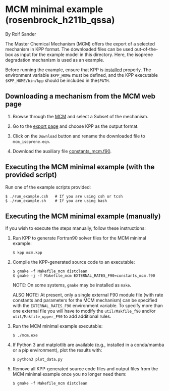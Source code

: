 # MCM minimal example (rosenbrock_h211b_qssa)

By Rolf Sander

The Master Chemical Mechanism (MCM) offers the export of a selected
mechanism in KPP format. The downloaded files can be used out-of-the-box
as input for the example model in this directory. Here, the isoprene
degradation mechanism is used as an example.

Before running the example, ensure that KPP is [installed](https://kpp.readthedocs.io/en/stable/getting_started/01_installation.html) properly. The environment variable `$KPP_HOME` must be defined, and the KPP executable `$KPP_HOME/bin/kpp` should be included in the`$PATH`.

## Downloading a mechanism from the MCM web page

1. Browse through the [MCM](https://mcm.york.ac.uk/MCM/browse) and
   select a Subset of the mechanism.

2. Go to the [export page](https://mcm.york.ac.uk/MCM/export) and choose
   KPP as the output format.

3. Click on the `Download` button and rename the downloaded file to
   `mcm_isoprene.eqn`.

4. Download the auxiliary file
   [constants_mcm.f90](https://mcm.york.ac.uk/MCM/export/kpp_constants).


## Executing the MCM minimal example (with the provided script)

Run one of the example scripts provided:
 
   ```console
   $ ./run_example.csh   # If you are using csh or tcsh
   $ ./run_example.sh    # If you are using bash
   ```
## Executing the MCM minimal example (manually)

If you wish to execute the steps manually, follow these instructions:

1. Run KPP to generate Fortran90 solver files for the MCM minimal example:

   ```console
   $ kpp mcm.kpp
   ```
  
2. Compile the KPP-generated source code to an executable:

   ```console
   $ gmake -f Makefile_mcm distclean
   $ gmake -j -f Makefile_mcm EXTERNAL_RATES_F90=constants_mcm.f90
   ```
   NOTE: On some systems, `gmake` may be installed as `make`.

   ALSO NOTE: At present, only a single external F90 module file (with
   rate constants and parameters for the MCM mechanism) can be specified
   with the `EXTERNAL_RATES_F90` environment variable. To specify more
   than one external file you will have to modify the `util/Makfile_f90`
   and/or `util/Makfile_upper_F90` to add additional rules.

3. Run the MCM minimal example executable:

   ```console
   $ ./mcm.exe
   ```

4. If Python 3 and matplotlib are available (e.g., installed in a
   conda/mamba or a pip environment), plot the results with:
   
   ```console
   $ python3 plot_data.py
   ```
   
5. Remove all KPP-generated source code files and output files from the MCM minimal example once you no longer need them:

   ```console
   $ gmake -f Makefile_mcm distclean
   ```
